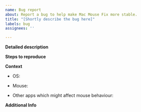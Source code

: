 ```yaml
---
name: Bug report
about: Report a bug to help make Mac Mouse Fix more stable.
title: "[Shortly describe the bug here]"
labels: bug
assignees: ''

---
```


<!-- 
    This template is just a suggestion. 
    Please feel free to leave out sections and deviate from the template in other ways as you see fit.
-->

**Detailed description**
<!-- 
    Describe the bug in more detail here. 
-->

**Steps to reproduce**
<!-- 
    Give step by step instructions on how to reproduce the bug here.
    Please fill this out if you can reproduce the bug, as it can be very helpful for fixing it.
-->

**Context**

<!-- 
    Specify, which macOS version you are using here: 
-->
- OS: 

<!-- 
    Specify, which brand and model of mouse your are using here: 
-->
- Mouse:

<!-- 
    List other apps you have installed that might affect mouse behaviour. 
    Having several such apps installed is a common source of issues. 
-->
- Other apps which might affect mouse behaviour:

**Additional Info**
<!-- 
    Add any extra info that might help fix the issue here.
    E.g. console logs, crash reports, or screenshots.

    To attach console logs:
        1. Go to Console.app > ((Your device name)) 
        2. Reproduce the error and note the exact time. 
        3. Look for logs occurring at the time of the error. 
        4. Copy-paste them into this text field.

    To attach crash reports:
        1. Go to Console.app > Crash Reports
        2. Search for reports whose name contains "legacyLoader", "System Preferences", or "Mouse Fix Helper" 
        3. Compress the reports like so: 
            1. Right-click the report you wish to export and choose "Reveal in Finder"
            2. Right-click that report in Finder and choose "Compress ((Filename))"
    4. Drag and drop the zip file you just created into this text-field.
-->

<!--  
    Thanks for helping to make Mac Mouse Fix better! 🚀
-->
